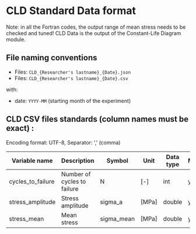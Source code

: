 # CLD Standard Data format

Note: in all the Fortran codes, the output range of mean stress needs to be checked and tuned!
CLD Data is the output of the Constant-Life Diagram module.
## File naming conventions

- Files: `CLD_{Researcher's lastname}_{Date}.json`
- Files: `CLD_{Researcher's lastname}_{Date}.csv`

with:

- date: `YYYY-MM` (starting month of the experiment)

## CLD CSV files standards (column names must be exact) :

Encoding format: UTF-8, Separator: ',' (comma)

| Variable name     | Description                 | Symbol     | Unit  | Data type | Mandatory |
| ----------------- | --------------------------- | ---------- | ----- | --------- | --------- |
| cycles_to_failure | Number of cycles to failure | N          | [-]   | int       | y         |
| stress_amplitude  | Stress amplitude            | sigma_a    | [MPa] | double    | y         |
| stress_mean       | Mean stress                 | sigma_mean | [MPa] | double    | y         |
